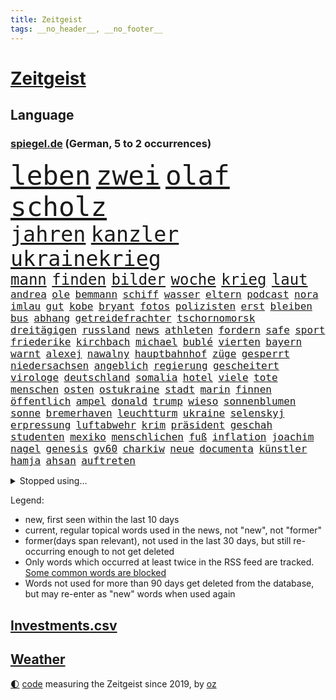 ```yaml
---
title: Zeitgeist
tags: __no_header__, __no_footer__
---
```


# [Zeitgeist](https://oliz.io/zeitgeist/)

## Language

<h3><a href="https://www.spiegel.de" target="_blank">spiegel.de</a> (German, 5 to 2 occurrences)</h3>
<p style="font-family:monospace">
<span style="font-size:32pt"><a href="news_links.html#leben" class="current">leben</a></span>
<span style="font-size:32pt"><a href="news_links.html#zwei" class="current">zwei</a></span>
<span style="font-size:32pt"><a href="news_links.html#olaf" class="current">olaf</a></span>
<span style="font-size:32pt"><a href="news_links.html#scholz" class="current">scholz</a></span>
<br>
<span style="font-size:25pt"><a href="news_links.html#jahren" class="current">jahren</a></span>
<span style="font-size:25pt"><a href="news_links.html#kanzler" class="current">kanzler</a></span>
<span style="font-size:25pt"><a href="news_links.html#ukrainekrieg" class="current">ukrainekrieg</a></span>
<br>
<span style="font-size:18pt"><a href="news_links.html#mann" class="current">mann</a></span>
<span style="font-size:18pt"><a href="news_links.html#finden" class="current">finden</a></span>
<span style="font-size:18pt"><a href="news_links.html#bilder" class="current">bilder</a></span>
<span style="font-size:18pt"><a href="news_links.html#woche" class="current">woche</a></span>
<span style="font-size:18pt"><a href="news_links.html#krieg" class="current">krieg</a></span>
<span style="font-size:18pt"><a href="news_links.html#laut" class="current">laut</a></span>
<br>
<span style="font-size:12pt"><a href="news_links.html#andrea" class="current">andrea</a></span>
<span style="font-size:12pt"><a href="news_links.html#ole" class="new">ole</a></span>
<span style="font-size:12pt"><a href="news_links.html#bemmann" class="new">bemmann</a></span>
<span style="font-size:12pt"><a href="news_links.html#schiff" class="current">schiff</a></span>
<span style="font-size:12pt"><a href="news_links.html#wasser" class="current">wasser</a></span>
<span style="font-size:12pt"><a href="news_links.html#eltern" class="current">eltern</a></span>
<span style="font-size:12pt"><a href="news_links.html#podcast" class="current">podcast</a></span>
<span style="font-size:12pt"><a href="news_links.html#nora" class="new">nora</a></span>
<span style="font-size:12pt"><a href="news_links.html#imlau" class="new">imlau</a></span>
<span style="font-size:12pt"><a href="news_links.html#gut" class="current">gut</a></span>
<span style="font-size:12pt"><a href="news_links.html#kobe" class="new">kobe</a></span>
<span style="font-size:12pt"><a href="news_links.html#bryant" class="new">bryant</a></span>
<span style="font-size:12pt"><a href="news_links.html#fotos" class="current">fotos</a></span>
<span style="font-size:12pt"><a href="news_links.html#polizisten" class="current">polizisten</a></span>
<span style="font-size:12pt"><a href="news_links.html#erst" class="current">erst</a></span>
<span style="font-size:12pt"><a href="news_links.html#bleiben" class="current">bleiben</a></span>
<span style="font-size:12pt"><a href="news_links.html#bus" class="current">bus</a></span>
<span style="font-size:12pt"><a href="news_links.html#abhang" class="current">abhang</a></span>
<span style="font-size:12pt"><a href="news_links.html#getreidefrachter" class="current">getreidefrachter</a></span>
<span style="font-size:12pt"><a href="news_links.html#tschornomorsk" class="current">tschornomorsk</a></span>
<span style="font-size:12pt"><a href="news_links.html#dreitägigen" class="new">dreitägigen</a></span>
<span style="font-size:12pt"><a href="news_links.html#russland" class="current">russland</a></span>
<span style="font-size:12pt"><a href="news_links.html#news" class="current">news</a></span>
<span style="font-size:12pt"><a href="news_links.html#athleten" class="current">athleten</a></span>
<span style="font-size:12pt"><a href="news_links.html#fordern" class="current">fordern</a></span>
<span style="font-size:12pt"><a href="news_links.html#safe" class="current">safe</a></span>
<span style="font-size:12pt"><a href="news_links.html#sport" class="current">sport</a></span>
<span style="font-size:12pt"><a href="news_links.html#friederike" class="new">friederike</a></span>
<span style="font-size:12pt"><a href="news_links.html#kirchbach" class="new">kirchbach</a></span>
<span style="font-size:12pt"><a href="news_links.html#michael" class="current">michael</a></span>
<span style="font-size:12pt"><a href="news_links.html#bublé" class="new">bublé</a></span>
<span style="font-size:12pt"><a href="news_links.html#vierten" class="current">vierten</a></span>
<span style="font-size:12pt"><a href="news_links.html#bayern" class="current">bayern</a></span>
<span style="font-size:12pt"><a href="news_links.html#warnt" class="current">warnt</a></span>
<span style="font-size:12pt"><a href="news_links.html#alexej" class="current">alexej</a></span>
<span style="font-size:12pt"><a href="news_links.html#nawalny" class="current">nawalny</a></span>
<span style="font-size:12pt"><a href="news_links.html#hauptbahnhof" class="current">hauptbahnhof</a></span>
<span style="font-size:12pt"><a href="news_links.html#züge" class="current">züge</a></span>
<span style="font-size:12pt"><a href="news_links.html#gesperrt" class="current">gesperrt</a></span>
<span style="font-size:12pt"><a href="news_links.html#niedersachsen" class="current">niedersachsen</a></span>
<span style="font-size:12pt"><a href="news_links.html#angeblich" class="current">angeblich</a></span>
<span style="font-size:12pt"><a href="news_links.html#regierung" class="current">regierung</a></span>
<span style="font-size:12pt"><a href="news_links.html#gescheitert" class="current">gescheitert</a></span>
<span style="font-size:12pt"><a href="news_links.html#virologe" class="current">virologe</a></span>
<span style="font-size:12pt"><a href="news_links.html#deutschland" class="current">deutschland</a></span>
<span style="font-size:12pt"><a href="news_links.html#somalia" class="current">somalia</a></span>
<span style="font-size:12pt"><a href="news_links.html#hotel" class="current">hotel</a></span>
<span style="font-size:12pt"><a href="news_links.html#viele" class="current">viele</a></span>
<span style="font-size:12pt"><a href="news_links.html#tote" class="current">tote</a></span>
<span style="font-size:12pt"><a href="news_links.html#menschen" class="current">menschen</a></span>
<span style="font-size:12pt"><a href="news_links.html#osten" class="current">osten</a></span>
<span style="font-size:12pt"><a href="news_links.html#ostukraine" class="current">ostukraine</a></span>
<span style="font-size:12pt"><a href="news_links.html#stadt" class="current">stadt</a></span>
<span style="font-size:12pt"><a href="news_links.html#marin" class="current">marin</a></span>
<span style="font-size:12pt"><a href="news_links.html#finnen" class="new">finnen</a></span>
<span style="font-size:12pt"><a href="news_links.html#öffentlich" class="current">öffentlich</a></span>
<span style="font-size:12pt"><a href="news_links.html#ampel" class="current">ampel</a></span>
<span style="font-size:12pt"><a href="news_links.html#donald" class="current">donald</a></span>
<span style="font-size:12pt"><a href="news_links.html#trump" class="current">trump</a></span>
<span style="font-size:12pt"><a href="news_links.html#wieso" class="current">wieso</a></span>
<span style="font-size:12pt"><a href="news_links.html#sonnenblumen" class="current">sonnenblumen</a></span>
<span style="font-size:12pt"><a href="news_links.html#sonne" class="current">sonne</a></span>
<span style="font-size:12pt"><a href="news_links.html#bremerhaven" class="current">bremerhaven</a></span>
<span style="font-size:12pt"><a href="news_links.html#leuchtturm" class="new">leuchtturm</a></span>
<span style="font-size:12pt"><a href="news_links.html#ukraine" class="current">ukraine</a></span>
<span style="font-size:12pt"><a href="news_links.html#selenskyj" class="current">selenskyj</a></span>
<span style="font-size:12pt"><a href="news_links.html#erpressung" class="new">erpressung</a></span>
<span style="font-size:12pt"><a href="news_links.html#luftabwehr" class="new">luftabwehr</a></span>
<span style="font-size:12pt"><a href="news_links.html#krim" class="current">krim</a></span>
<span style="font-size:12pt"><a href="news_links.html#präsident" class="current">präsident</a></span>
<span style="font-size:12pt"><a href="news_links.html#geschah" class="current">geschah</a></span>
<span style="font-size:12pt"><a href="news_links.html#studenten" class="current">studenten</a></span>
<span style="font-size:12pt"><a href="news_links.html#mexiko" class="current">mexiko</a></span>
<span style="font-size:12pt"><a href="news_links.html#menschlichen" class="current">menschlichen</a></span>
<span style="font-size:12pt"><a href="news_links.html#fuß" class="current">fuß</a></span>
<span style="font-size:12pt"><a href="news_links.html#inflation" class="current">inflation</a></span>
<span style="font-size:12pt"><a href="news_links.html#joachim" class="current">joachim</a></span>
<span style="font-size:12pt"><a href="news_links.html#nagel" class="current">nagel</a></span>
<span style="font-size:12pt"><a href="news_links.html#genesis" class="current">genesis</a></span>
<span style="font-size:12pt"><a href="news_links.html#gv60" class="new">gv60</a></span>
<span style="font-size:12pt"><a href="news_links.html#charkiw" class="current">charkiw</a></span>
<span style="font-size:12pt"><a href="news_links.html#neue" class="current">neue</a></span>
<span style="font-size:12pt"><a href="news_links.html#documenta" class="current">documenta</a></span>
<span style="font-size:12pt"><a href="news_links.html#künstler" class="current">künstler</a></span>
<span style="font-size:12pt"><a href="news_links.html#hamja" class="new">hamja</a></span>
<span style="font-size:12pt"><a href="news_links.html#ahsan" class="new">ahsan</a></span>
<span style="font-size:12pt"><a href="news_links.html#auftreten" class="current">auftreten</a></span>
</p>
<details>
<summary>Stopped using...</summary>
<p class="former" style="font-size:12pt">
richtigen(668) alarm(667) bundesamt(667) la(667) vergewaltigung(667) fünfte(666) gründer(666) kollegen(666) cdupolitiker(665) erholung(665) freien(665) jens(665) konservativen(665) stoppen(665) verdient(665) beschwerde(664) genannt(664) klimaneutral(664) torjäger(664) wald(664) drama(663) drosten(663) gelernt(663) lockdowns(663) taylor(663) verwirrung(663) weitergeht(663) ändert(663) erinnerungen(662) gefordert(662) gesorgt(662) verhängen(662) vielerorts(662) vorzeitig(662) berichte(661) bmw(661) frank(661) halben(661) rückschlag(661) spur(661) teilnehmen(661) usbehörden(661) deswegen(660) lager(660) passen(660) reiner(660) verteidigungsministerin(660) ziemlich(660) csuchef(659) januar(659) jüdische(659) konzerne(659) kurs(659) lieben(659) partner(659) streitkräfte(659) umso(659) arbeitsplatz(658) beeinflussen(658) folgte(658) genutzt(658) gewerkschaft(658) hunderten(658) i(658) investoren(658) lebenslanger(658) ließen(658) menschenleben(658) rassistische(658) schwedische(658) sicherte(658) stoppt(658) weshalb(658) 130(657) behandeln(657) bundesweit(657) eingesetzt(657) hintergründe(657) härter(657) kritische(657) messi(657) netflix(657) rafael(657) reichte(657) respekt(657) restaurants(657) wirtschaftlichen(657) wohnen(657) bundesweite(656) geheimnis(656) gemeinsamen(656) maß(656) nahen(656) venezuela(656) versteckt(656) zuge(656) abgeben(655) bekämpfen(655) gestrichen(655) kräftig(655) ministerpräsidenten(655) nordsee(655) stimme(655) öl(655) anschläge(654) beschließen(654) crash(654) minderjährige(654) texas(654) abgesetzt(653) bestimmten(653) schreibt(653) stärke(653) 10(652) ausschuss(652) vorstellen(652) abgehört(651) coronapolitik(651) durchsuchungen(651) gering(651) investitionen(651) kehrte(651) nordirland(651) roman(651) stuft(651) unbedingt(651) verlauf(651) aufgegeben(650) freilassung(650) journalistin(650) sinn(650) viertelfinale(650) berater(649) brauche(649) größeren(649) half(649) jedenfalls(649) kontrollen(649) beschränkungen(648) gekauft(648) gestoppt(648) goldenen(648) kunst(648) privat(648) erneuten(647) gesetze(647) option(647) aktivistin(646) berühmte(646) ehepaar(646) feld(646) euparlament(645) gerechnet(645) spotify(645) aktie(644) echten(644) sachsens(644) ordnung(643) verfassung(643) überstanden(643) globale(642) laufenden(642) text(642) argentinien(641) nationalen(641) springen(641) stiegen(641) vorgelegt(641) zurückgegangen(641) präsidentenwahl(639) ausrüstung(638) schießen(638) änderungen(638) digital(637) top(637) kate(636) gemeinsames(635) insassen(635) holte(634) singapur(633) rasen(632) ämter(632) 76(630) gehörte(630) schwung(630) klimaziele(628) beweise(627) bundeswehrsoldaten(627) kapitel(624) vorläufig(624) angeboten(623) spannend(623) mindestlohn(621) termine(620) athletinnen(619) coronaimpfungen(617) herausforderungen(617) beendete(615) erhebliche(614) annäherung(613) staatsoberhaupt(609) inseln(607) nächstes(606) bündnis(605) daheim(603) betrunkener(602) reihen(602) ausgemacht(601) gesetzlichen(600) quadratmeter(600) vereins(598) möglichkeit(594) ärgern(594) herzinfarkt(593) berühmtesten(590) brutalen(586) stopp(584) motivation(574) schlaf(564) niederländer(562) währung(557) gewinne(556) infos(556) zusätzlichen(556) fuhren(541) haiti(523) trümmern(520) direkten(514) fängt(508) rum(506) happy(503) verantwortliche(499) zusammengebrochen(495) reue(494) 2001(486) fußballnationalmannschaft(456) brian(454) 25jährige(440) hofmann(437) genossen(432) gegend(428) gesichtet(419) müll(413) sammelt(409) fluggesellschaften(405) staatschefs(404) unseres(402) novak(401) zerstörte(399) astronomen(398) liebt(397) arme(396) verheerende(393) djoković(392) 9(388) düster(386) erpressen(386) britisches(384) rekordwert(383) autoren(382) floh(381) geldstrafen(378) dominieren(374) knie(373) bedankt(372) flut(372) verstorben(372) superstars(371) winde(367) beliebte(366) flutkatastrophe(364) forschungsteam(364) fällig(364) karrierecoach(364) hochwasser(363) 14jähriger(362) ahrtal(361) kameras(360) norwegischen(359) äußerung(359) wechselte(358) highlights(356) komitee(356) berühmteste(349) erhofft(349) alternative(345) musks(345) börsen(340) rückgabe(339) funktionen(338) tabellenführer(337) moderner(335) überraschende(333) niedergang(332) social(332) ussoldaten(331) gehälter(328) ließe(328) momente(327) ausgeschöpft(326) fifa(326) illegaler(326) eindeutig(325) gewandt(325) agiert(324) kalten(323) teamkollege(323) staatsanwältin(318) umbruch(318) wittert(316) wachsende(315) tiger(314) konflikts(311) abhängigkeit(307) absicht(307) einigt(307) mutmaßliches(307) staatssekretär(306) grafiken(305) jeffrey(304) beschlagnahmen(301) minus(299) unterhaus(298) siebten(297) station(297) mehrfamilienhaus(296) erneutes(294) fluglinie(294) hofreiter(293) mächtig(290) suizid(290) kombination(288) kredite(286) plastikmüll(286) arbeitslosen(285) empfehlen(284) grundlegende(284) shanghai(282) perspektive(281) verblüffend(280) komplette(279) staates(279) umsetzung(279) überlastung(278) aktivitäten(276) andrang(275) wilden(274) 30000(272) portal(271) rechtsextremer(271) anfangen(270) fahndet(266) energieriesen(261) feuerte(259) geringer(258) königreich(257) rande(257) schienen(257) mehrheitlich(256) schärfere(255) empfindliche(254) lärm(253) coaching(252) fabian(252) technischer(252) extremer(251) sportlichen(251) unterhaltung(251) entziehen(250) macrons(250) jahresbeginn(245) aktivistinnen(244) amtsinhaber(242) mache(242) dürr(240) kompromiss(240) sportliche(240) ausfuhr(239) aussetzen(237) schande(237) management(236) kachelmann(232) klappt(231) personalnot(230) eusanktionen(229) gestaltet(229) möchten(229) pflegerinnen(227) borrell(225) josep(225) patzer(224) verbündete(223) ebay(222) küche(221) beamter(220) transport(220) rechner(219) betrachtet(218) kader(217) sanitäter(216) südosten(216) cool(215) genehmigt(214) wimbledon(214) einfaches(213) führungsriege(213) zerstörung(213) abwehrspieler(212) way(211) küken(209) landsmann(209) vorwoche(209) erfand(207) 2500(206) lambrecht(206) heftigem(204) zahlreicher(202) ausreise(201) auszugeben(200) beschäftigen(200) mutigen(198) peilt(198) einbrecher(197) erweitern(196) lebensmittelpreise(195) einfachen(194) hartes(194) krebs(194) website(194) strafzahlung(193) 2002(191) luftangriffe(191) kraftwerke(190) marilyn(189) angeheizt(187) dominant(187) unabhängiger(187) justizministerium(185) verweist(185) diabetes(183) erschöpfung(183) gejagt(183) krankheiten(183) trick(183) bestand(182) elektronisch(182) strände(182) emotionalen(181) afrikanischen(180) orange(180) straflager(180) symptomen(180) moniert(179) gezahlt(176) nützt(176) zurecht(176) reichweite(175) rüstungskonzern(175) gymnasium(174) nonnenwerth(174) schlacht(174) unterbrechen(173) verleiht(173) 83jährige(172) unicef(172) ustruppen(172) vergab(172) verpflichtende(172) andrij(171) philosoph(171) infolge(170) ordnet(170) homosexualität(169) wanderung(168) betreibt(167) end(167) verwaltung(167) übersteht(167) alarmbereitschaft(166) bill(166) kaja(166) male(166) schätzt(166) 17jährige(165) mögliches(165) verräter(165) 40000(164) konkurrentin(163) prophezeit(163) unbewaffnete(163) untersuchungsbericht(163) aufsichtsrat(162) pausen(162) neubrandenburg(161) bürokratie(160) kirchen(160) ramadan(160) verpuffen(160) autofahrerin(159) verübt(159) übergossen(158) disqualifiziert(156) wachsenden(156) einsam(155) immobilienpreise(155) zurückgewiesen(155) johanna(154) spiegeltitelstory(154) vorsichtig(154) gegendemonstranten(153) südamerika(153) aschaffenburg(152) luftraum(152) roller(152) bestände(151) ernsthaft(151) grundwasser(151) sensationelle(151) luxusautos(150) verspätet(149) gebiete(148) glimpflich(148) mangelhaft(147) begeben(146) erneuerbare(146) gegenden(146) kunde(146) russlandsanktionen(146) ausweitung(145) geheimdienstchef(145) taktik(145) widmen(145) passé(144) masse(143) profitierte(143) sanktionspaket(143) 86jährige(142) schneidet(142) arbeitsbedingungen(141) betrieben(141) geforderten(141) sberbank(141) turner(141) 32jährige(140) aussetzung(140) außenpolitische(140) kiewer(140) statistisches(140) regierungskritiker(139) ampelfraktionen(138) duo(138) verfolgungsjagd(138) zwingt(138) bundesgebiet(137) maskendeals(137) rabatt(137) emotionaler(136) hungern(136) offenbarung(136) abgewehrt(135) importstopp(135) marathon(135) 2035(134) notwendige(134) robust(134) wiedereinführung(134) fatale(133) regisseurs(133) rheinmetall(133) träfe(133) ukrainekrieges(133) wesel(133) ölembargo(133) antwortet(132) microsoft(132) sexualisierte(132) institutionen(131) äckern(130) angriffskrieges(129) euaußenbeauftragte(129) anden(127) gasembargo(127) geburtsklinik(127) raketenangriff(127) verbraucht(127) deep(126) nationalspielerin(126) wohngebiete(124) leuchten(123) anfänge(122) bewaffnet(122) ergab(122) lautete(122) leitungen(121) sommerpause(121) einsamen(120) roms(120) staatsbürgerschaft(120) fair(119) fukushima(119) jake(119) kapitulation(119) unerwünscht(119) bundesverband(118) doppelsieg(118) satte(118) zwangsarbeit(117) ausharren(116) auszugehen(115) eckpunkte(115) kreuz(115) atomkrieg(114) spürt(114) traditionsreiche(114) stilllegung(113) motto(112) partnern(112) öffentlicher(112) handys(111) minimal(111) träge(111) gewalttätige(110) jawort(110) my(110) schwarzes(110) besseres(109) bevölkerungsschutz(109) euroraum(109) privathaushalte(109) schienennetz(109) schmecken(109) beruflichen(108) leber(108) rotes(108) volkswirtschaft(108) kripo(107) meistert(107) orientierung(107) ach(106) beigelegt(106) beschuldigen(106) bestechlichkeit(106) bremse(106) getreidelieferungen(106) bogen(105) zusammenstößen(105) bundesjustizminister(103) buschland(103) fernen(103) streitereien(103) teilhabe(103) züchter(103) wetterexperten(102) feste(101) stichwahl(101) woods(101) gewalttaten(100) windparks(100) metall(99) schießerei(99) afrikaner(98) mitteilen(98) nepal(98) rechenschaft(98) besetzen(97) bäckerei(97) cut(97) note(97) statistischem(97) widersprüche(97) großoffensive(96) hammer(96) obdachlose(96) thore(96) aufstocken(95) nordrheinwestfälischen(95) gentleman(94) passanten(94) pferderennen(94) dahin(93) frühzeitig(93) griechischer(93) nordstream(93) t(93) bestritt(92) 750(91) besserer(91) dieselautos(91) kassenschlager(91) konsequenz(91) rheinmaingebiet(91) staatsanwaltschaften(91) energiemanager(90) flott(90) gefährdete(90) georgiewa(90) innogymanager(90) iwfchefin(90) kristalina(90) routen(90) schau(90) verschifft(90) attentate(89) hindernisse(89) obst(89) susanne(89) verbrenneraus(89) vogel(89) baugenehmigungen(88) dämpfe(88) erdogan(88) giftige(88) sprunghaft(88) wehrmacht(88) act(87) formal(87) kühlschrank(87) parlamentarischer(87) skandalen(87) torsten(86) zehnten(86) dfbtor(85) pogba(85) steak(85) 58jährigen(84) 73jährige(84) kippt(84) landesverband(84) rekordhitze(84) sonntagsfrage(84) ausweichen(83) chiellini(83) südfranzösischen(83) arbeitskräftemangel(82) skulpturen(82) 23jährigen(81) gesetzes(81) kishida(81) neuigkeiten(81) steine(81) stresstest(81) verlobten(81) entschiedener(80) falschem(80) haas(80) unanständig(80) billiges(79) nuklearstreitkräfte(79) plagt(79) anlaufstelle(78) ibrahimović(78) privathaushalten(78) wirtschaftsministeriums(78) zlatan(78) abtransportiert(77) gefälschter(77) luisa(77) prominenten(77) space(77) spähsoftware(77) walker(77) existenziellen(76) goetheinstitut(76) schnecken(76) vorgeschrieben(76) 2026(75) einsatzbereit(75) ereignete(75) hackerangriffe(75) machine(75) reizvoll(75) spanischer(75) stehle(75) willkür(75) ölmarkt(75) monroe(74) pandora(74) südasiatische(74) trüben(74) assadregimes(73) girl(73) güterzug(73) handelskonzern(73) mafia(73) mckinsey(73) schrecklich(73) schutzweste(73) vwkonzern(73) eoffensive(72) europameister(72) mexikaner(72) ständiger(72) unohilfe(72) bangladesch(71) europaparlament(71) förde(71) überschlägt(71) 1200(70) klimapläne(70) milliardenhilfen(70) multimillionär(70) sexuellem(70) unobericht(70) vollem(70) vorrang(70) 195(69) 96jährige(69) beatles(69) cruise(69) markigen(69) schwaches(69) wolke(69) überragt(69) angesprochen(68) fernverkehr(68) fumio(68) ratingen(68) verhandlung(68) demonstrierende(67) ernannt(67) pöbelte(67) rooney(67) beileid(66) deportierte(66) hemer(66) kundschaft(66) schutzmasken(66) 8(65) altenberger(65) coronafrei(65) fahndung(65) ferdinand(65) kommissarin(65) kämna(65) lennard(65) ungleichheit(65) verwenden(65) dmitri(64) kühnert(64) minusma(64) reumütig(64) schroff(64) unomission(64) eyckhoff(63) votum(63) abgibt(62) auftaktspiel(62) detailliert(62) gefahndet(62) herzrasen(62) hintertür(62) spdgeneralsekretär(62) alfred(61) campingplatz(61) dauercamper(61) endstadium(61) geister(61) klimaschädlichen(61) laufender(61) sonnig(61) turnen(61) barbie(60) empfehlungen(60) galten(60) selbstbestimmung(60) sicherheiten(60) wertvollstes(60) aufzuklären(59) krimi(59) parität(59) polittalk(59) save(59) twitteraktie(59) umgestellt(59) w(59) wehrministerin(59) zusammengekommen(59) geringen(58) irans(58) islamistische(58) kurznachrichtendienstes(58) oberkörper(58) verhütung(58) verschobene(58) as(57) beeindruckende(57) gesellschaftliche(57) wattenmeer(57) westeuropa(57) zuschauerinnen(57) 30mal(56) tagessieg(56) verstößen(56) wechselwilligen(56) xavi(56) mourinho(55) senator(55) tempel(55) uniform(55) zwangspause(55) aufbringen(54) aufschrei(54) dina(54) drogenboss(54) gleichstellung(54) meistgesuchten(54) verfassungsbeschwerde(54) wirtschaftskrieg(54) abgestraft(53) anbaufläche(53) gesamtführender(53) supremecourtrichter(53) unbewaffneten(53) wäsche(53) auswerten(52) autopsie(52) blöße(52) kissinger(52) tiktokvideos(52) unten(52) 86(51) gelacht(51) madrids(51) massenproteste(51) stade(51) steuerfahnder(51) weltwirtschaftsforum(51) israelbesuch(50) mo(50) rückseite(50) sinnbild(50) abstriche(49) camilla(49) erzählungen(49) rundfahrt(49) uvalde(49) zunehmender(49) #metoo(48) bernard(48) bestimmter(48) defekt(48) haushaltspolitik(48) hundertjährige(48) mühe(48) schulmassaker(48) schweinepest(48) teamchef(48) absoluter(47) keilt(47) partisanen(47) pfefferspray(47) romanen(47) vorzudringen(47) zertifikat(46) gesundheitswesen(45) kremlgegner(45) landsmanns(45) lohnsteigerungen(45) mächtige(45) ruhig(45) verschont(45) überstellt(45) …(45) afdpolitiker(44) formats(44) gnabry(44) krankschreibung(44) serge(44) sonderregel(44) telefonische(44) bahnsteig(43) estnische(43) gareth(43) geworben(43) kallas(43) nähert(43) platzen(43) popart(43) schwebt(43) spahn(43) spdvorsitzende(43) staus(43) terrorismus(43) fehlten(42) haftbar(42) lebenszeichen(42) öffentlichrechtliche(42) atlantikküste(41) bewiesen(41) community(41) darmanin(41) einbau(41) erobern(41) gemeinschaftswährung(41) gérald(41) kz(41) oberbayerischen(41) rentnerinnen(41) unschuld(41) getötetem(40) höherem(40) oberen(40) ortschaften(40) ertrunken(39) monatelanger(39) regisseuren(39) söldnertruppe(39) tirol(39) welthits(39) änderte(39) feinde(38) homo(38) populismus(38) vorangehen(38) abwehrchef(37) angebots(37) arbeiteten(37) aufprall(37) blatt(37) golfstaat(37) resolution(37) unfalls(37) arbeitsunfall(36) autorinnen(36) dokumentation(36) forever(36) rippenbruch(36) weltkonjunktur(36) widerlegt(36) wozu(36) 1958(35) 20jähriger(35) arizona(35) einschlugen(35) erntet(35) regelungen(35) ryan(35) vorläufige(35) 0(34) gasversorgers(34) knallbunte(34) norditalien(34) versorgen(34) benziner(33) devon(33) fünfmal(33) kavanaugh(33) nahostreise(33) sondersteuer(33) trauung(33) umzug(33) alphabet(32) passau(32) trendet(32) außerordentliche(31) heißer(31) kulisse(31) kunstschau(31) 66(30) erkältung(30) freizeit(30) klarna(30) sehe(30) spielerin(30) trainingslager(30) wildtiere(30) altach(29) beobachtung(29) beteuert(29) birte(29) einigkeit(29) kronprinz(29) meier(29) niedergelegt(29) personalie(29) vorarlberg(29) wimbledonsieg(29) arndt(28) aufgelöst(28) borkum(28) bundesligisten(28) coronasommerwelle(28) erstickt(28) geschke(28) hungernden(28) palma(28) schneesturm(28) sommerwelle(28) terrormiliz(28) verdachtsobjekt(28) anschauen(27) anstehende(27) bürgertests(27) drosselung(27) erfüllung(27) gewehren(27) onlinespiel(27) high(26) infizieren(26) kaliningrad(26) oldenburg(26) phantom(26) ausgebeutet(25) igmetallchef(25) kaulitz(25) sabine(25) schormann(25) serienfinale(25) unikliniken(25) fünfeinhalb(24) grundlage(24) immunisiert(24) mister(24) sonnenblumenöl(24) antisemitismuseklat(23) beendigung(23) einlenken(23) privatsender(23) ratschläge(23) bale(22) banner(22) eifrig(22) nachhaltige(22) solaranlage(22) warteschlangen(22) benachbarten(21) erneuerbarer(21) euphorie(21) fairen(21) forscherteam(21) ingeborgbachmannpreis(21) lubmin(21) ostseeexklave(21) säureanschlag(21) vernichtet(21) woke(21) übertreffen(21) bond(20) enthüllte(20) fünfsternebewegung(20) schlief(20) solches(20) ansätze(19) bemängelt(19) brettspiel(19) gestohlenes(19) herman(19) ana(18) gängige(18) heizöl(18) oleksandr(18) welternährung(18) aufstockung(17) eingerichtet(17) festgenommene(17) käse(17) maßstäbe(17) saale(17) schlechteren(17) südafrikanischen(17) belgier(16) durchgeführt(16) gasfluss(16) krater(16) neunmal(16) ordnete(16) revival(16) sparmaßnahmen(16) verfassungsklage(16) angehoben(15) geschlechter(15) staatshilfe(15) a44(14) aufwand(14) breiter(14) courts(14) erleichterungen(14) gletscherabbruch(14) klagten(14) lohnerhöhungen(14) mara(14) trendwende(14) 151(13) biologin(13) couture(13) haute(13) marmolata(13) vorjahreszeitraum(13) ärztevertreter(13) 2040(12) aufgetan(12) gunsten(12) hinault(12) jasper(12) jva(12) minions(12) philipsen(12) provisionen(12) rojas(12) yulimar(12) fazit(11) hausärzteverbandschef(11) jayland(11) knalleffekt(11) weigeldt(11)
</p>
</details>
<p>Legend:
<ul>
<li><span class="new">new</span>, first seen within the last 10 days</li>
<li><span class="current">current</span>, regular topical words used in the news, not "new", not "former"</li>
<li><span class="former">former(days span relevant)</span>, not used in the last 30 days, but still re-occurring enough to not get deleted</li>
<li>Only words which occurred at least twice in the RSS feed are tracked. <a href="language/filters.py">Some common words are blocked</a></li>
<li>Words not used for more than 90 days get deleted from the database, but may re-enter as "new" words when used again</li>
</ul>
</p>

## [Investments](investments.html)[.csv](investments.csv)

## [Weather](weather.html)

<footer>
<a href="javascript:toggleTheme()" class="nav">🌓</a>
<a href="https://github.com/ooz/zeitgeist">code</a> measuring the Zeitgeist since 2019, by <a href="https://oliz.io">oz</a>
</footer>
